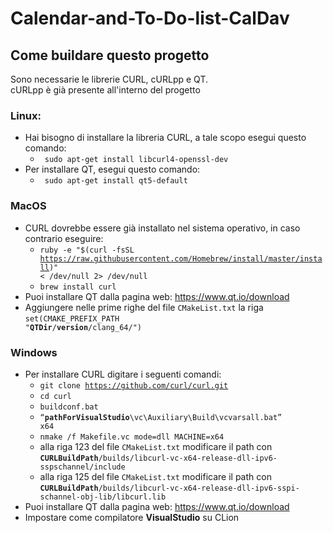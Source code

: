 # Calendar-and-To-Do-list-CalDav

## Come buildare questo progetto

Sono necessarie le librerie CURL, cURLpp e QT.<br/>
cURLpp è già presente all'interno del progetto

### Linux:
- Hai bisogno di installare la libreria CURL, a tale scopo esegui questo comando:
  - <code> sudo apt-get install libcurl4-openssl-dev </code>
- Per installare QT, esegui questo comando:
  - <code> sudo apt-get install qt5-default </code>

### MacOS
- CURL dovrebbe essere già installato nel sistema operativo, in caso contrario eseguire:
  - <code>ruby -e "$(curl -fsSL https://raw.githubusercontent.com/Homebrew/install/master/install)" < /dev/null 2> /dev/null</code>
  - <code>brew install curl</code>
- Puoi installare QT dalla pagina web: https://www.qt.io/download
- Aggiungere nelle prime righe del file <code>CMakeList.txt</code> la riga <code>set(CMAKE_PREFIX_PATH "__QTDir__/__version__/clang_64/")</code>

### Windows
- Per installare CURL digitare i seguenti comandi:
  - <code>git clone https://github.com/curl/curl.git</code>
  - <code>cd curl</code>
  - <code>buildconf.bat</code>
  - <code>“__pathForVisualStudio__\vc\Auxiliary\Build\vcvarsall.bat” x64</code>
  - <code>nmake /f Makefile.vc mode=dll MACHINE=x64</code>
  - alla riga 123 del file <code>CMakeList.txt</code> modificare il path con <code>__CURLBuildPath__/builds/libcurl-vc-x64-release-dll-ipv6-sspschannel/include</code> 
  - alla riga 125 del file <code>CMakeList.txt</code> modificare il path con <code>__CURLBuildPath__/builds/libcurl-vc-x64-release-dll-ipv6-sspi-schannel-obj-lib/libcurl.lib</code>
- Puoi installare QT dalla pagina web: https://www.qt.io/download
- Impostare come compilatore <b>VisualStudio</b> su CLion
  
